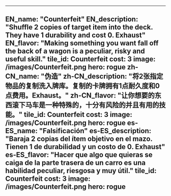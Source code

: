 ---

EN_name: "Counterfeit"
EN_description: "Shuffle 2 copies of target item into the deck. They have 1 durability and cost 0. Exhaust"
EN_flavor: "Making something you want fall off the back of a wagon is a peculiar, risky and useful skill."
tile_id: Counterfeit
cost: 3
image: /images/Counterfeit.png
hero: rogue
zh-CN_name: "伪造"
zh-CN_description: "将2张指定物品的复制洗入牌库。复制的卡牌拥有1点耐久度和0点费用。Exhaust。"
zh-CN_flavor: "让你想要的东西滚下马车是一种特殊的，十分有风险的并且有用的技能。"
tile_id: Counterfeit
cost: 3
image: /images/Counterfeit.png
hero: rogue
es-ES_name: "Falsificación"
es-ES_description: "Baraja 2 copias del ítem objetivo en el mazo. Tienen 1 de durabilidad y un costo de 0. Exhaust"
es-ES_flavor: "Hacer que algo que quieras se caiga de la parte trasera de un carro es una habilidad peculiar, riesgosa y muy útil."
tile_id: Counterfeit
cost: 3
image: /images/Counterfeit.png
hero: rogue
---